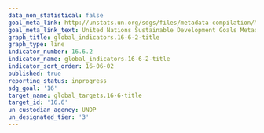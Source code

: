```yaml
---
data_non_statistical: false
goal_meta_link: http://unstats.un.org/sdgs/files/metadata-compilation/Metadata-Goal-16.pdf
goal_meta_link_text: United Nations Sustainable Development Goals Metadata (pdf 1361kB)
graph_title: global_indicators.16-6-2-title
graph_type: line
indicator_number: 16.6.2
indicator_name: global_indicators.16-6-2-title
indicator_sort_order: 16-06-02
published: true
reporting_status: inprogress
sdg_goal: '16'
target_name: global_targets.16-6-title
target_id: '16.6'
un_custodian_agency: UNDP
un_designated_tier: '3'
---
```

